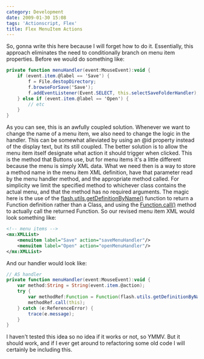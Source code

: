 ```yaml
---
category: Development
date: 2009-01-30 15:08
tags: 'Actionscript, Flex'
title: Flex MenuItem Actions
---
```


So, gonna write this here because I will forget how to do it.
Essentially, this approach eliminates the need to conditionally branch
on menu item properties. Before we would do something like:

```actionscript
private function menuHandler(event:MouseEvent):void {
    if (event.item.@label == 'Save') {
        f = File.destopDirectory;
        f.browseForSave('Save');
        f.addEventListener(Event.SELECT, this.selectSaveFolderHandler);
    } else if (event.item.@label == 'Open') {
        // etc
    }
}
```

As you can see, this is an awfully coupled solution. Whenever we want to
change the name of a menu item, we also need to change the logic in the
handler. This can be somewhat alleviated by using an @id property
instead of the display text, but its still coupled. The better solution
is to allow the menu item itself designate what action it should trigger
when clicked. This is the method that Buttons use, but for menu items
it's a little different because the menu is simply XML data. What we
need then is a way to store a method name in the menu item XML
definition, have that parameter read by the menu handler method, and the
appropriate method called. For simplicity we limit the specified method
to whichever class contains the actual menu, and that the method has no
required arguments. The magic here is the use of the
[flash.utils.getDefinitionByName()](http://livedocs.adobe.com/flex/3/langref/flash/utils/package.html#getDefinitionByName())
function to return a Function definition rather than a Class, and using
the
[Function.call()](http://livedocs.adobe.com/flash/9.0/ActionScriptLangRefV3/Function.html#call())
method to actually call the returned Function. So our revised menu item
XML would look something like:

```xml
<!-- menu items -->
<mx:XMLList>
    <menuitem label="Save" action="saveMenuHandler"/>
    <menuitem label="Open" action="openMenuHandler"/>
</mx:XMLList>
```

And our handler would look like:

```actionscript
// AS handler
private function menuHandler(event:MouseEvent):void {
    var method:String = String(event.item.@action);
    try {
        var methodRef:Function = Function(flash.utils.getDefinitionByName(method));
        methodRef.call(this);
    } catch (e:ReferenceError) {
        trace(e.message);
    }
}
```

I haven't tested this idea so no idea if it works or not, so YMMV. But
it should work, and if I ever get around to refactoring some old code I
will certainly be including this.
